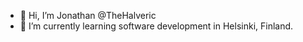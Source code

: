 - 👋 Hi, I’m Jonathan @TheHalveric
- 🌱 I’m currently learning software development in Helsinki, Finland.

<!---
TheHalveric/TheHalveric is a ✨ special ✨ repository because its `README.md` (this file) appears on your GitHub profile.
You can click the Preview link to take a look at your changes.
--->
